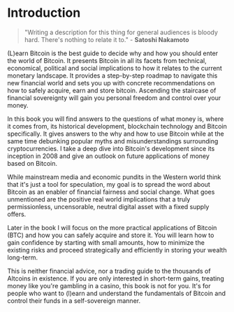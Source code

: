 # Introduction

> "Writing a description for this thing for general audiences is bloody hard. There's nothing to relate it to." - **Satoshi Nakamoto**

(L)earn Bitcoin is the best guide to decide why and how you should enter the world of Bitcoin. It presents Bitcoin in all its facets from technical, economical, political and social implications to how it relates to the current monetary landscape. It provides a step-by-step roadmap to navigate this new financial world and sets you up with concrete recommendations on how to safely acquire, earn and store bitcoin. Ascending the staircase of financial sovereignty will gain you personal freedom and control over your money. 

In this book you will find answers to the questions of what money is, where it comes from, its historical development, blockchain technology and Bitcoin specifically. It gives answers to the why and how to use Bitcoin while at the same time debunking popular myths and misunderstandings surrounding cryptocurrencies. I take a deep dive into Bitcoin's development since its inception in 2008 and give an outlook on future applications of money based on Bitcoin. 

While mainstream media and economic pundits in the Western world think that it's just a tool for speculation, my goal is to spread the word about Bitcoin as an enabler of financial fairness and social change. What goes unmentioned are the positive real world implications that a truly permissionless, uncensorable, neutral digital asset with a fixed supply offers.

Later in the book I will focus on the more practical applications of Bitcoin (BTC) and how you can safely acquire and store it. You will learn how to gain confidence by starting with small amounts, how to minimize the existing risks and proceed strategically and efficiently in storing your wealth long-term.

This is neither financial advice, nor a trading guide to the thousands of Altcoins in existence. If you are only interested in short-term gains, treating money like you're gambling in a casino, this book is not for you. It's for people who want to (l)earn and understand the fundamentals of Bitcoin and control their funds in a self-sovereign manner.